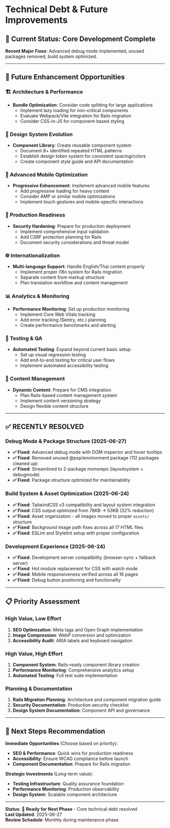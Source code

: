 # Technical Debt & Future Improvements

## 🎯 Current Status: Core Development Complete

**Recent Major Fixes**: Advanced debug mode implemented, unused packages removed, build system optimized.

---

## 🚀 Future Enhancement Opportunities

### 🏗️ Architecture & Performance
- **Bundle Optimization**: Consider code splitting for large applications
  - Implement lazy loading for non-critical components
  - Evaluate Webpack/Vite integration for Rails migration
  - Consider CSS-in-JS for component-based styling

### 🎨 Design System Evolution  
- **Component Library**: Create reusable component system
  - Document 8+ identified repeated HTML patterns
  - Establish design token system for consistent spacing/colors
  - Create component style guide and API documentation

### 📱 Advanced Mobile Optimization
- **Progressive Enhancement**: Implement advanced mobile features
  - Add progressive loading for heavy content
  - Consider AMP or similar mobile optimizations
  - Implement touch gestures and mobile-specific interactions

### 🔐 Production Readiness
- **Security Hardening**: Prepare for production deployment
  - Implement comprehensive input validation
  - Add CSRF protection planning for Rails
  - Document security considerations and threat model

### 🌐 Internationalization
- **Multi-language Support**: Handle English/Thai content properly
  - Implement proper i18n system for Rails migration
  - Separate content from markup structure
  - Plan translation workflow and content management

### 📊 Analytics & Monitoring
- **Performance Monitoring**: Set up production monitoring
  - Implement Core Web Vitals tracking
  - Add error tracking (Sentry, etc.) planning
  - Create performance benchmarks and alerting

### 🧪 Testing & QA
- **Automated Testing**: Expand beyond current basic setup
  - Set up visual regression testing
  - Add end-to-end testing for critical user flows
  - Implement automated accessibility testing

### 💾 Content Management
- **Dynamic Content**: Prepare for CMS integration
  - Plan Rails-based content management system
  - Implement content versioning strategy
  - Design flexible content structure

---

## ✅ RECENTLY RESOLVED

### Debug Mode & Package Structure (2025-06-27)
- **✅ Fixed**: Advanced debug mode with DOM inspector and hover tooltips
- **✅ Fixed**: Removed unused @psp/environment package (112 packages cleaned up)
- **✅ Fixed**: Streamlined to 2-package monorepo (layoutsystem + debugmode)
- **✅ Fixed**: Package structure optimized for maintainability

### Build System & Asset Optimization (2025-06-24)
- **✅ Fixed**: TailwindCSS v3 compatibility and layout system integration
- **✅ Fixed**: CSS output optimized from 78KB → 53KB (32% reduction)
- **✅ Fixed**: Asset organization - all images moved to proper `assets/` structure
- **✅ Fixed**: Background image path fixes across all 17 HTML files
- **✅ Fixed**: ESLint and Stylelint setup with proper configuration

### Development Experience (2025-06-24)
- **✅ Fixed**: Development server compatibility (browser-sync + fallback server)
- **✅ Fixed**: Hot module replacement for CSS with watch mode
- **✅ Fixed**: Mobile responsiveness verified across all 16 pages
- **✅ Fixed**: Debug button positioning and functionality

---

## 📋 Priority Assessment

### High Value, Low Effort
1. **SEO Optimization**: Meta tags and Open Graph implementation
2. **Image Compression**: WebP conversion and optimization
3. **Accessibility Audit**: ARIA labels and keyboard navigation

### High Value, High Effort  
1. **Component System**: Rails-ready component library creation
2. **Performance Monitoring**: Comprehensive analytics setup
3. **Automated Testing**: Full test suite implementation

### Planning & Documentation
1. **Rails Migration Planning**: Architecture and component migration guide
2. **Security Documentation**: Production security checklist
3. **Design System Documentation**: Component API and governance

---

## 🎯 Next Steps Recommendation

**Immediate Opportunities** (Choose based on priority):
- **SEO & Performance**: Quick wins for production readiness
- **Accessibility**: Ensure WCAG compliance before launch
- **Component Documentation**: Prepare for Rails migration

**Strategic Investments** (Long-term value):
- **Testing Infrastructure**: Quality assurance foundation
- **Performance Monitoring**: Production observability
- **Design System**: Scalable component architecture

---

**Status**: 🎯 **Ready for Next Phase** - Core technical debt resolved  
**Last Updated**: 2025-06-27  
**Review Schedule**: Monthly during maintenance phase